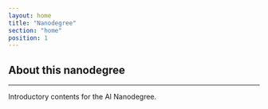 ```yaml
---
layout: home
title: "Nanodegree"
section: "home"
position: 1
---
```


## About this nanodegree
___

Introductory contents for the AI Nanodegree.